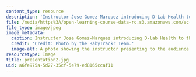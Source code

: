 ```yaml
---
content_type: resource
description: 'Instructor Jose Gomez-Marquez introducing D-Lab Health to the audience. '
file: /media/https%3A/open-learning-course-data-rc.s3.amazonaws.com/ec-710-d-lab-medical-technologies-for-the-developing-world-spring-2010/a6fe975a5d2735cf5e79ed8165ccaf11_presentation2.jpg
file_type: image/jpeg
image_metadata:
  caption: Instructor Jose Gomez-Marquez introducing D-Lab Health to the audience.
  credit: 'Credit: Photo by the BabyTrackr Team.'
  image-alt: A photo showing the instructor presenting to the audience.
resourcetype: Image
title: presentation2.jpg
uid: a6fe975a-5d27-35cf-5e79-ed8165ccaf11
---
```

